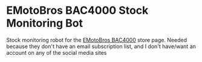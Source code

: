 
# EMotoBros BAC4000 Stock Monitoring Bot

Stock monitoring robot for the [EMotoBros BAC4000](https://emotobros.com/products/ols/products/asi-bac4000-plug-and-play-kit-for-surron) store page. Needed because they don't have an
email subscription list, and I don't have/want an account on any of the social media sites